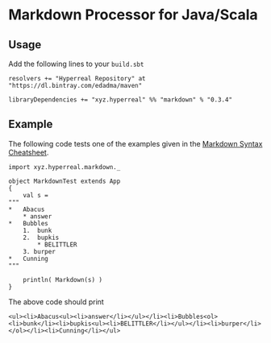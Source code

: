 Markdown Processor for Java/Scala
=================================

## Usage

Add the following lines to your `build.sbt`

	resolvers += "Hyperreal Repository" at "https://dl.bintray.com/edadma/maven"

	libraryDependencies += "xyz.hyperreal" %% "markdown" % "0.3.4"

## Example

The following code tests one of the examples given in the [Markdown Syntax Cheatsheet](http://daringfireball.net/projects/markdown/dingus).

	import xyz.hyperreal.markdown._

	object MarkdownTest extends App
	{
		val s =
	"""
	*   Abacus
		* answer
	*   Bubbles
		1.  bunk
		2.  bupkis
			* BELITTLER
		3. burper
	*   Cunning
	"""

		println( Markdown(s) )
	}
	
The above code should print

	<ul><li>Abacus<ul><li>answer</li></ul></li><li>Bubbles<ol><li>bunk</li><li>bupkis<ul><li>BELITTLER</li></ul></li><li>burper</li></ol></li><li>Cunning</li></ul>